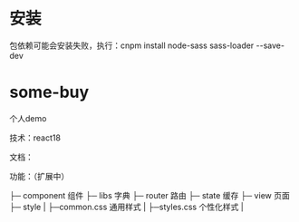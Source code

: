 # 安装
包依赖可能会安装失败，执行：cnpm install node-sass sass-loader --save-dev
# some-buy

个人demo

技术：react18

文档：

功能：（扩展中）

├─ component      组件
├─ libs           字典
├─ router         路由
├─ state          缓存
├─ view           页面 
├─ style
|  ├─common.css   通用样式
|  ├─styles.css   个性化样式
|

